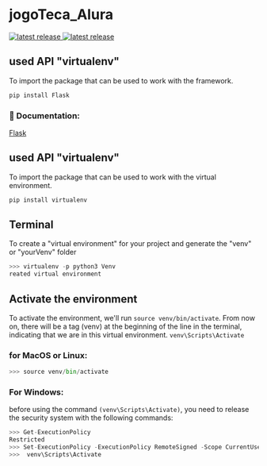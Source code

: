 # jogoTeca_Alura

<a href="https://pypi.org/project/Flask/">
  <img src="https://img.shields.io/badge/Flask-v2.3.2-blue" alt="latest release" />
</a>

<a href="https://pypi.org/project/virtualenv/">
  <img src="https://img.shields.io/badge/virtualenv-v20.23.0-blue" alt="latest release" />
</a>

<br>

## used API "virtualenv"
To import the package that can be used to work with the framework.

```sh
pip install Flask
```

### 📖 Documentation: <br>
[Flask](https://flask.palletsprojects.com/en/2.3.x/) <br>


## used API "virtualenv"
To import the package that can be used to work with the virtual environment.

```sh
pip install virtualenv
```

## Terminal
To create a "virtual environment" for your project and generate the "venv" or "yourVenv" folder
```python
>>> virtualenv -p python3 Venv
reated virtual environment
```

## Activate the environment
To activate the environment, we'll run `source venv/bin/activate`. From now on, there will be a tag (venv) at the beginning of the line in the terminal, indicating that we are in this virtual environment.
`venv\Scripts\Activate`

### for MacOS or Linux:
```python
>>> source venv/bin/activate
```

### For Windows: 
before using the command `(venv\Scripts\Activate)`, you need to release the security system with the following commands:
```python
>>> Get-ExecutionPolicy 
Restricted
>>> Set-ExecutionPolicy -ExecutionPolicy RemoteSigned -Scope CurrentUser
>>>  venv\Scripts\Activate
```

